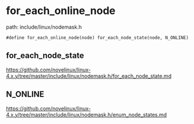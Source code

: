 for_each_online_node
========================================

path: include/linux/nodemask.h
```
#define for_each_online_node(node) for_each_node_state(node, N_ONLINE)
```

for_each_node_state
----------------------------------------

https://github.com/novelinux/linux-4.x.y/tree/master/include/linux/nodemask.h/for_each_node_state.md

N_ONLINE
----------------------------------------

https://github.com/novelinux/linux-4.x.y/tree/master/include/linux/nodemask.h/enum_node_states.md